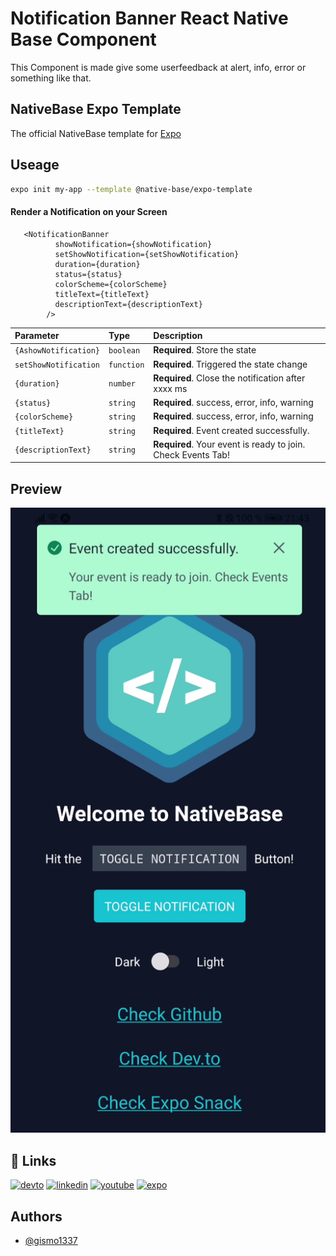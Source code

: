 
 # Notification Banner React Native Base Component

This Component is made give some userfeedback at alert, info, error or something like that.

## NativeBase Expo Template

The official NativeBase template for [Expo](https://docs.expo.io/)

## Useage

```sh
expo init my-app --template @native-base/expo-template
```

#### Render a Notification on your Screen

```
   <NotificationBanner
          showNotification={showNotification}
          setShowNotification={setShowNotification}
          duration={duration}
          status={status}
          colorScheme={colorScheme}
          titleText={titleText}
          descriptionText={descriptionText}
        />
```

| Parameter | Type     | Description                |
| :-------- | :------- | :------------------------- |
| `{AshowNotification}` | `boolean` | **Required**. Store the state |
| `setShowNotification` | `function` | **Required**. Triggered the state change |
| `{duration}` | `number` | **Required**. Close the notification after xxxx ms |
| `{status}` | `string` | **Required**. success, error, info, warning |
| `{colorScheme}` | `string` | **Required**. success, error, info, warning |
| `{titleText}` | `string` | **Required**. Event created successfully. |
| `{descriptionText}` | `string` | **Required**. Your event is ready to join. Check Events Tab! |

## Preview

![Preview Banner](https://github.com/Gismo1337/notification-banner-alert-react-native-base-component/blob/main/assets/demoimg.png?raw=true)

## 🔗 Links
[![devto](https://img.shields.io/badge/dev.to-000?style=for-the-badge&logo=dev.to&logoColor=white)](https://dev.to/gismo1337)
[![linkedin](https://img.shields.io/badge/linkedin-0A66C2?style=for-the-badge&logo=linkedin&logoColor=white)](https://www.linkedin.com/in/sebastianrichter1337/)
[![youtube](https://img.shields.io/badge/youtube-f70025?style=for-the-badge&logo=youtube&logoColor=white)](https://www.youtube.com/gismo1337dev)
[![expo](https://img.shields.io/badge/expo-000000?style=for-the-badge&logo=expo&logoColor=white)](https://expo.dev/@g1sm0?tab=snacks)
## Authors

- [@gismo1337](https://www.github.com/gismo1337)

